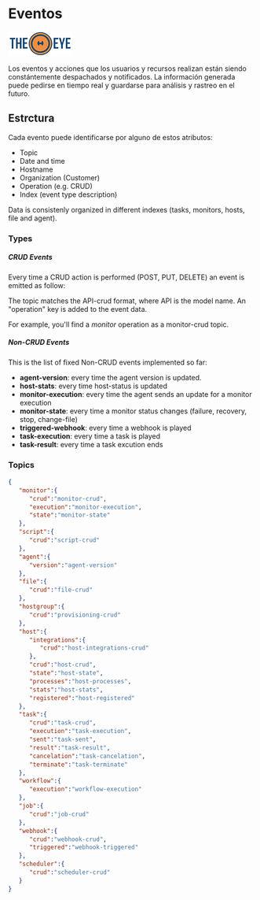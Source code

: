 # Eventos

[![theeye.io](../images/logo-theeye-theOeye-logo2.png)](https://theeye.io/en/index.html)

Los eventos y acciones que los usuarios y recursos realizan están siendo constántemente despachados y notificados. La información generada puede pedirse en tiempo real y guardarse para análisis y rastreo en el futuro.

## Estrctura

Cada evento puede identificarse por alguno de estos atributos:

- Topic
- Date and time
- Hostname
- Organization (Customer)
- Operation (e.g. CRUD)
- Index (event type description)

Data is consistenly organized in different indexes (tasks, monitors, hosts, file and agent).

### Types

##### CRUD Events

Every time a CRUD action is performed (POST, PUT, DELETE) an event is emitted as follow:

The topic matches the API-crud format, where API is the model name. An "operation" key is added to the event data.

For example, you'll find a _monitor_ operation as a monitor-crud topic.

##### Non-CRUD Events

This is the list of fixed Non-CRUD events implemented so far:

- **agent-version**: every time the agent version is updated.
- **host-stats**: every time host-status is updated
- **monitor-execution**: every time the agent sends an update for a monitor execution
- **monitor-state**: every time a monitor status changes (failure, recovery, stop, change-file)
- **triggered-webhook**: every time a webhook is played
- **task-execution**: every time a task is played
- **task-result**: every time a task excution ends

### Topics

```json
{
   "monitor":{
      "crud":"monitor-crud",
      "execution":"monitor-execution",
      "state":"monitor-state"
   },
   "script":{
      "crud":"script-crud"
   },
   "agent":{
      "version":"agent-version"
   },
   "file":{
      "crud":"file-crud"
   },
   "hostgroup":{
      "crud":"provisioning-crud"
   },
   "host":{
      "integrations":{
         "crud":"host-integrations-crud"
      },
      "crud":"host-crud",
      "state":"host-state",
      "processes":"host-processes",
      "stats":"host-stats",
      "registered":"host-registered"
   },
   "task":{
      "crud":"task-crud",
      "execution":"task-execution",
      "sent":"task-sent",
      "result":"task-result",
      "cancelation":"task-cancelation",
      "terminate":"task-terminate"
   },
   "workflow":{
      "execution":"workflow-execution"
   },
   "job":{
      "crud":"job-crud"
   },
   "webhook":{
      "crud":"webhook-crud",
      "triggered":"webhook-triggered"
   },
   "scheduler":{
      "crud":"scheduler-crud"
   }
}
```
